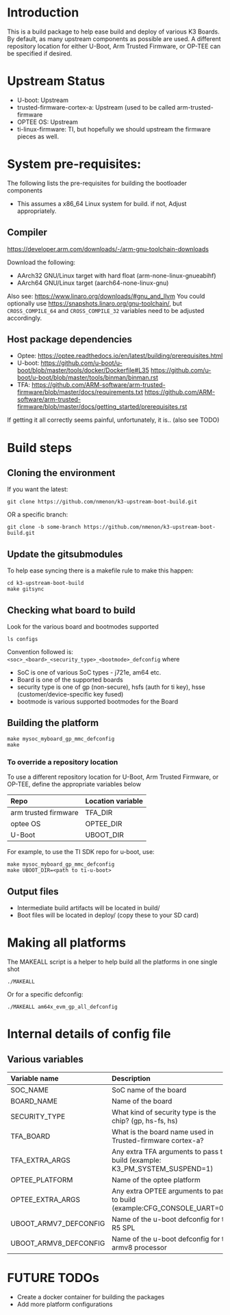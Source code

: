 # Introduction

This is a build package to help ease build and deploy of various K3
Boards.  By default, as many upstream components as possible are used.
A different repository location for either U-Boot, Arm Trusted Firmware, or
OP-TEE can be specified if desired.

# Upstream Status

* U-boot: Upstream
* trusted-firmware-cortex-a: Upstream (used to be called arm-trusted-firmware
* OPTEE OS: Upstream
* ti-linux-firmware: TI, but hopefully we should upstream the firmware pieces as well.

# System pre-requisites:
The following lists the pre-requisites for building the bootloader components

* This assumes a x86_64 Linux system for build. if not, Adjust appropriately.

## Compiler

https://developer.arm.com/downloads/-/arm-gnu-toolchain-downloads

Download the following:
* AArch32 GNU/Linux target with hard float (arm-none-linux-gnueabihf)
* AArch64 GNU/Linux target (aarch64-none-linux-gnu)

Also see: https://www.linaro.org/downloads/#gnu_and_llvm You could
optionally use https://snapshots.linaro.org/gnu-toolchain/, but
`CROSS_COMPILE_64` and `CROSS_COMPILE_32` variables need to be
adjusted accordingly.

## Host package dependencies

* Optee: https://optee.readthedocs.io/en/latest/building/prerequisites.html
* U-boot: https://github.com/u-boot/u-boot/blob/master/tools/docker/Dockerfile#L35 https://github.com/u-boot/u-boot/blob/master/tools/binman/binman.rst
* TFA: https://github.com/ARM-software/arm-trusted-firmware/blob/master/docs/requirements.txt https://github.com/ARM-software/arm-trusted-firmware/blob/master/docs/getting_started/prerequisites.rst

If getting it all correctly seems painful, unfortunately, it is.. (also see TODO)

# Build steps

## Cloning the environment

If you want the latest:
```
git clone https://github.com/nmenon/k3-upstream-boot-build.git
```
OR a specific branch:
```
git clone -b some-branch https://github.com/nmenon/k3-upstream-boot-build.git
```

## Update the gitsubmodules

To help ease syncing there is a makefile rule to make this happen:
```
cd k3-upstream-boot-build
make gitsync
```

## Checking what board to build
Look for the various board and bootmodes supported

```
ls configs
```

Convention followed is: ```<soc>_<board>_<security_type>_<bootmode>_defconfig``` where

* SoC is one of various SoC types - j721e, am64 etc.
* Board is one of the supported boards
* security type is one of gp (non-secure), hsfs (auth for ti key), hsse (customer/device-specific key fused)
* bootmode is various supported bootmodes for the Board

## Building the platform

```
make mysoc_myboard_gp_mmc_defconfig
make
```

### To override a repository location
To use a different repository location for U-Boot, Arm Trusted Firmware, or
OP-TEE, define the appropriate variables below

| Repo | Location variable |
| :--- | :--- |
| arm trusted firmware | TFA_DIR |
| optee OS | OPTEE_DIR |
| U-Boot | UBOOT_DIR |

For example, to use the TI SDK repo for u-boot, use:

```
make mysoc_myboard_gp_mmc_defconfig
make UBOOT_DIR=<path to ti-u-boot>
```

## Output files

* Intermediate build artifacts will be located in build/
* Boot files will be located in deploy/ (copy these to your SD card)

# Making all platforms

The MAKEALL script is a helper to help build all the platforms in one single shot

```
./MAKEALL
```
Or for a specific defconfig:
```
./MAKEALL am64x_evm_gp_all_defconfig
```

# Internal details of config file

## Various variables

| Variable name         | Description |
| :---                  | :---        |
| SOC_NAME   | SoC name of the board |
| BOARD_NAME   | Name of the board |
| SECURITY_TYPE   | What kind of security type is the chip? (gp, hs-fs, hs) |
| TFA_BOARD | What is the board name used in Trusted-firmware cortex-a? |
| TFA_EXTRA_ARGS | Any extra TFA arguments to pass to build (example: K3_PM_SYSTEM_SUSPEND=1) |
| OPTEE_PLATFORM | Name of the optee platform |
| OPTEE_EXTRA_ARGS | Any extra OPTEE arguments to pass to build (example:CFG_CONSOLE_UART=0x8) |
| UBOOT_ARMV7_DEFCONFIG | Name of the u-boot defconfig for the R5 SPL |
| UBOOT_ARMV8_DEFCONFIG | Name of the u-boot defconfig for the armv8 processor |

# FUTURE TODOs

* Create a docker container for building the packages
* Add more platform configurations
